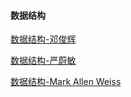 #### 数据结构

[数据结构-邓俊辉](https://dsa.cs.tsinghua.edu.cn/~deng/ds/dsacpp/)

[数据结构-严蔚敏](https://book.douban.com/subject/2024655/)

[数据结构-Mark Allen Weiss](https://book.douban.com/subject/1139426/)